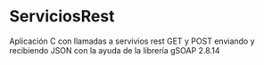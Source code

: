 # ServiciosRest
Aplicación C con llamadas a servivios rest GET y POST enviando y recibiendo JSON con la ayuda de la librería gSOAP 2.8.14
